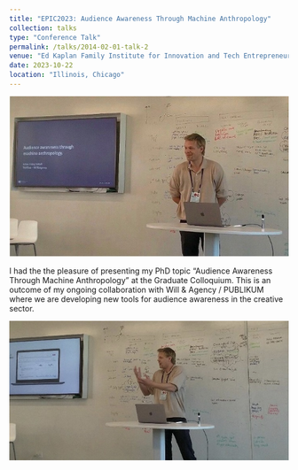 ```yaml
---
title: "EPIC2023: Audience Awareness Through Machine Anthropology"
collection: talks
type: "Conference Talk"
permalink: /talks/2014-02-01-talk-2
venue: "Ed Kaplan Family Institute for Innovation and Tech Entrepreneurship"
date: 2023-10-22
location: "Illinois, Chicago"
---
```


![Epic1](/images/EPIC1.jpg)

I had the the pleasure of presenting my PhD topic “Audience Awareness Through Machine Anthropology” at the Graduate Colloquium. This is an outcome of my ongoing collaboration with Will & Agency / PUBLIKUM where we are developing new tools for audience awareness in the creative sector.

![Epic1](/images/hyg.jpg)
